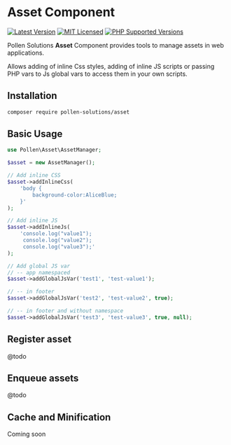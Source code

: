 # Asset Component

[![Latest Version](https://img.shields.io/badge/release-1.0.1-blue?style=for-the-badge)](https://www.presstify.com/pollen-solutions/asset/)
[![MIT Licensed](https://img.shields.io/badge/license-MIT-green?style=for-the-badge)](LICENSE.md)
[![PHP Supported Versions](https://img.shields.io/badge/PHP->=7.4-8892BF?style=for-the-badge&logo=php)](https://www.php.net/supported-versions.php)

Pollen Solutions **Asset** Component provides tools to manage assets in web applications.

Allows adding of inline Css styles, adding of inline JS scripts or passing PHP vars to Js global vars  to access them in your own scripts.

## Installation

```bash
composer require pollen-solutions/asset
```

## Basic Usage

```php
use Pollen\Asset\AssetManager;

$asset = new AssetManager();

// Add inline CSS
$asset->addInlineCss(
    'body {
        background-color:AliceBlue;
    }'
);

// Add inline JS
$asset->addInlineJs(
    'console.log("value1");
     console.log("value2");
     console.log("value3");'
);

// Add global JS var
// -- app namespaced
$asset->addGlobalJsVar('test1', 'test-value1');

// -- in footer
$asset->addGlobalJsVar('test2', 'test-value2', true);

// -- in footer and without namespace
$asset->addGlobalJsVar('test3', 'test-value3', true, null);

```

## Register asset

@todo

## Enqueue assets

@todo

## Cache and Minification

Coming soon
